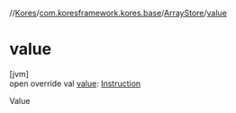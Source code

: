 //[Kores](../../../index.md)/[com.koresframework.kores.base](../index.md)/[ArrayStore](index.md)/[value](value.md)

# value

[jvm]\
open override val [value](value.md): [Instruction](../../com.koresframework.kores/-instruction/index.md)

Value
